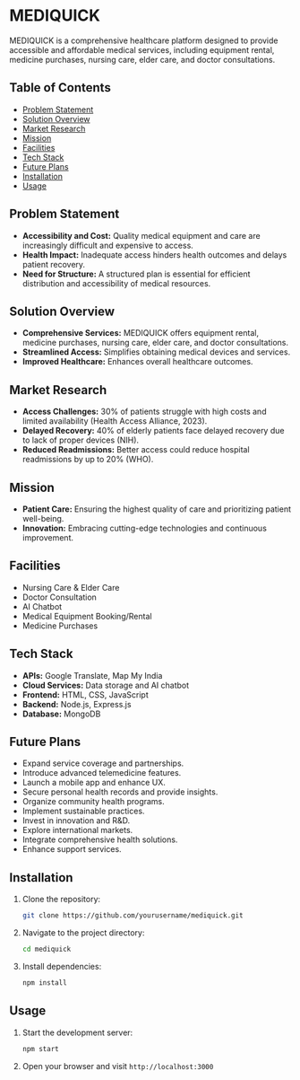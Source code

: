 
# MEDIQUICK

MEDIQUICK is a comprehensive healthcare platform designed to provide accessible and affordable medical services, including equipment rental, medicine purchases, nursing care, elder care, and doctor consultations.

## Table of Contents

- [Problem Statement](#problem-statement)
- [Solution Overview](#solution-overview)
- [Market Research](#market-research)
- [Mission](#mission)
- [Facilities](#facilities)
- [Tech Stack](#tech-stack)
- [Future Plans](#future-plans)
- [Installation](#installation)
- [Usage](#usage)

## Problem Statement

- **Accessibility and Cost:** Quality medical equipment and care are increasingly difficult and expensive to access.
- **Health Impact:** Inadequate access hinders health outcomes and delays patient recovery.
- **Need for Structure:** A structured plan is essential for efficient distribution and accessibility of medical resources.

## Solution Overview

- **Comprehensive Services:** MEDIQUICK offers equipment rental, medicine purchases, nursing care, elder care, and doctor consultations.
- **Streamlined Access:** Simplifies obtaining medical devices and services.
- **Improved Healthcare:** Enhances overall healthcare outcomes.

## Market Research

- **Access Challenges:** 30% of patients struggle with high costs and limited availability (Health Access Alliance, 2023).
- **Delayed Recovery:** 40% of elderly patients face delayed recovery due to lack of proper devices (NIH).
- **Reduced Readmissions:** Better access could reduce hospital readmissions by up to 20% (WHO).

## Mission

- **Patient Care:** Ensuring the highest quality of care and prioritizing patient well-being.
- **Innovation:** Embracing cutting-edge technologies and continuous improvement.

## Facilities

- Nursing Care & Elder Care
- Doctor Consultation
- AI Chatbot
- Medical Equipment Booking/Rental
- Medicine Purchases

## Tech Stack

- **APIs:** Google Translate, Map My India
- **Cloud Services:** Data storage and AI chatbot
- **Frontend:** HTML, CSS, JavaScript
- **Backend:** Node.js, Express.js
- **Database:** MongoDB

## Future Plans

- Expand service coverage and partnerships.
- Introduce advanced telemedicine features.
- Launch a mobile app and enhance UX.
- Secure personal health records and provide insights.
- Organize community health programs.
- Implement sustainable practices.
- Invest in innovation and R&D.
- Explore international markets.
- Integrate comprehensive health solutions.
- Enhance support services.

## Installation

1. Clone the repository:
   ```sh
   git clone https://github.com/yourusername/mediquick.git
   ```
2. Navigate to the project directory:
   ```sh
   cd mediquick
   ```
3. Install dependencies:
   ```sh
   npm install
   ```

## Usage

1. Start the development server:
   ```sh
   npm start
   ```
2. Open your browser and visit `http://localhost:3000`

